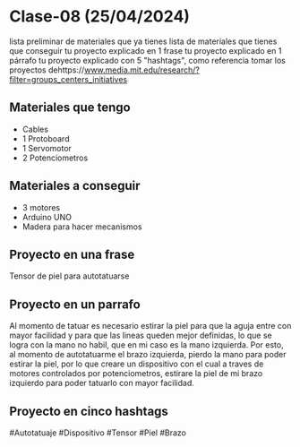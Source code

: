 # Clase-08 (25/04/2024)


lista preliminar de materiales que ya tienes
lista de materiales que tienes que conseguir
tu proyecto explicado en 1 frase
tu proyecto explicado en 1 párrafo
tu proyecto explicado con 5 "hashtags", como referencia tomar los proyectos dehttps://www.media.mit.edu/research/?filter=groups_centers_initiatives

## Materiales que tengo

- Cables
- 1 Protoboard
- 1 Servomotor
- 2 Potenciometros

## Materiales a conseguir 

- 3 motores
- Arduino UNO
- Madera para hacer mecanismos

## Proyecto en una frase

Tensor de piel para autotatuarse

## Proyecto en un parrafo 

Al momento de tatuar es necesario estirar la piel para que la aguja entre con mayor facilidad y para que las lineas queden mejor definidas, lo que se logra con la mano no habil, que en mi caso es la mano izquierda. Por esto, al momento de autotatuarme el brazo izquierda, pierdo la mano para poder estirar la piel, por lo que creare un dispositivo con el cual a traves de motores controlados por potenciometros, estirare la piel de mi brazo izquierdo para poder tatuarlo con mayor facilidad.

## Proyecto en cinco hashtags

#Autotatuaje #Dispositivo #Tensor #Piel #Brazo 














